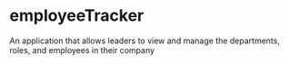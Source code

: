 # employeeTracker
An application that allows leaders to view and manage the departments, roles, and employees in their company
